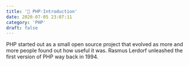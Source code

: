 ```yaml
---
title: '📘 PHP-Introduction'
date: 2020-07-05 23:07:11
category: 'PHP'
draft: false
---
```


PHP started out as a small open source project that evolved as more and more people found out how useful it was. Rasmus Lerdorf unleashed the first version of PHP way back in 1994.